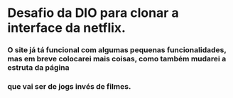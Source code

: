 # Desafio da DIO para clonar a interface da netflix.

### O site já tá funcional com algumas pequenas funcionalidades, mas em breve colocarei mais coisas, como também mudarei a estruta da página
### que vai ser de jogs invés de filmes.
